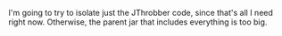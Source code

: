 I'm going to try to isolate just the JThrobber code, since that's all I need right now. Otherwise, the parent jar that includes everything is too big.
